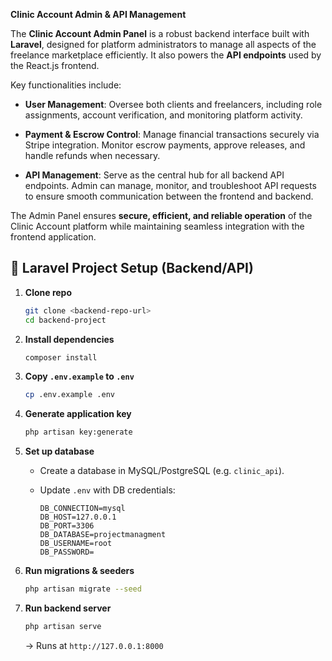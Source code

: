 **Clinic Account Admin & API Management**

The **Clinic Account Admin Panel** is a robust backend interface built with **Laravel**, designed for platform administrators to manage all aspects of the freelance marketplace efficiently. It also powers the **API endpoints** used by the React.js frontend.

Key functionalities include:

* **User Management**: Oversee both clients and freelancers, including role assignments, account verification, and monitoring platform activity.

* **Payment & Escrow Control**: Manage financial transactions securely via Stripe integration. Monitor escrow payments, approve releases, and handle refunds when necessary.

* **API Management**: Serve as the central hub for all backend API endpoints. Admin can manage, monitor, and troubleshoot API requests to ensure smooth communication between the frontend and backend.

The Admin Panel ensures **secure, efficient, and reliable operation** of the Clinic Account platform while maintaining seamless integration with the frontend application.



## 🔵 Laravel Project Setup (Backend/API)

1. **Clone repo**

   ```bash
   git clone <backend-repo-url>
   cd backend-project
   ```

2. **Install dependencies**

   ```bash
   composer install
   ```

3. **Copy `.env.example` to `.env`**

   ```bash
   cp .env.example .env
   ```

4. **Generate application key**

   ```bash
   php artisan key:generate
   ```

5. **Set up database**

   * Create a database in MySQL/PostgreSQL (e.g. `clinic_api`).
   * Update `.env` with DB credentials:

     ```env
     DB_CONNECTION=mysql
     DB_HOST=127.0.0.1
     DB_PORT=3306
     DB_DATABASE=projectmanagment
     DB_USERNAME=root
     DB_PASSWORD=
     ```

6. **Run migrations & seeders**

   ```bash
   php artisan migrate --seed
   ```

7. **Run backend server**

   ```bash
   php artisan serve
   ```

   → Runs at `http://127.0.0.1:8000`

